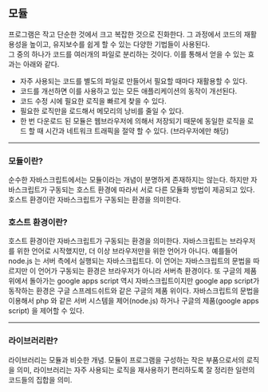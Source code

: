 ## 모듈  
프로그램은 작고 단순한 것에서 크고 복잡한 것으로 진화한다. 그 과정에서 코드의 재활용성을 높이고, 유지보수를 쉽게 할 수 있는 다양한 기법들이 사용된다.     
그 중의 하나가 코드를 여러개의 파일로 분리하는 것이다. 이를 통해서 얻을 수 있는 효과는 아래와 같다.     

- 자주 사용되는 코드를 별도의 파일로 만들어서 필요할 때마다 재활용할 수 있다.   
- 코드를 개선하면 이를 사용하고 있는 모든 애플리케이션의 동작이 개선된다.   
- 코드 수정 시에 필요한 로직을 빠르게 찾을 수 있다.    
- 필요한 로직만을 로드해서 메모리의 낭비를 줄일 수 있다.   
- 한 번 다운로드 된 모듈은 웹브라우저에 의해서 저장되기 때문에 동일한 로직을 로드 할 때 시간과 네트워크 트래픽을 절약 할 수 있다. (브라우저에만 해당)         

<hr>

### 모듈이란?    

순수한 자바스크립트에서는 모듈이라는 개념이 분명하게 존재하지는 않는다. 하지만 자바스크립트가 구동되는 호스트 환경에 따라서 서로 다른 모듈화 방법이 제공되고 있다.호스트 환경이란 자바스크립트가 구동되는 환경을 의미한다.     

### 호스트 환경이란?   
호스트 환경이란 자바스크립트가 구동되는 환경을 의미한다. 자바스크립트는 브라우저를 위한 언어로 시작했지만, 더 이상 브라우저만을 위한 언어가 아니다. 예를들어 node.js 는 서버 측에서 실행되는 자바스크립트다. 이 언어는 자바스크립트의 문법을 따르지만 이 언어가 구동되는 환경은 브라우저가 아니라 서버측 환경이다. 또 구글의 제품 위에서 돌아가는 google apps script 역시 자바스크립트이지만 google app script가 동작하는 환경은 구글 스프레드쉬트와 같은 구글의 제품 위이다. 자바스크립트의 문법을 이용해서 php 와 같은 서버 시스템을 제어(node.js) 하거나 구글의 제품(google apps script) 을 제어할 수 있다.   

<hr>

### 라이브러리란?   
라이브러리는 모듈과 비슷한 개념. 모듈이 프로그램을 구성하는 작은 부품으로서의 로직을 의미, 라이브러리는 자주 사용되는 로직을 재사용하기 편리하도록 잘 정리한 일련의 코드들의 집합을 의미.    


